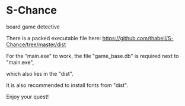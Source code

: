 # S-Chance
board game detective

There is a packed executable file here: https://github.com/thabell/S-Chance/tree/master/dist

For the "main.exe" to work, the file "game_base.db" is required next to "main.exe",

which also lies in the "dist".

It is also recommended to install fonts from "dist".

Enjoy your quest!
